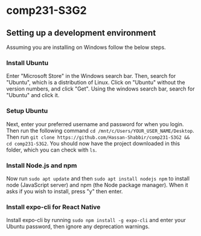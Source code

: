 # comp231-S3G2
## Setting up a development environment
Assuming you are installing on Windows follow the below steps.
### Install Ubuntu
Enter "Microsoft Store" in the Windows search bar. Then, search for "Ubuntu", which is a distribution of Linux. Click on "Ubuntu" without the version numbers, and click "Get". Using the windows search bar, search for "Ubuntu" and click it. 

### Setup Ubuntu
Next, enter your preferred username and password for when you login. Then run the following command ```cd /mnt/c/Users/YOUR_USER_NAME/Desktop```. Then run ```git clone https://github.com/Hassan-Shabbir/comp231-S3G2 && cd comp231-S3G2```. You should now have the project downloaded in this folder, which you can check with ```ls```.

### Install Node.js and npm
Now run ```sudo apt update``` and then ```sudo apt install nodejs npm``` to install node (JavaScript server) and npm (the Node package manager). When it asks if you wish to install, press "y" then enter.

### Install expo-cli for React Native
Install expo-cli by running ```sudo npm install -g expo-cli``` and enter your Ubuntu password, then ignore any deprecation warnings.
